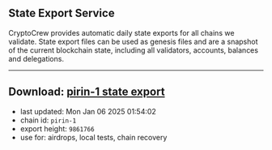 ## State Export Service
CryptoCrew provides automatic daily state exports for all chains we validate. State export files can be used as genesis files and are a snapshot of the current blockchain state, including all validators, accounts, balances and delegations.

---
**Download: [pirin-1 state export](https://dl-eu2.ccvalidators.com/SERVICE/nolus/pirin-1_export_9861766.json)**
---

- last updated: Mon Jan 06 2025 01:54:02
- chain id: `pirin-1`
- export height: `9861766`
- use for: airdrops, local tests, chain recovery
